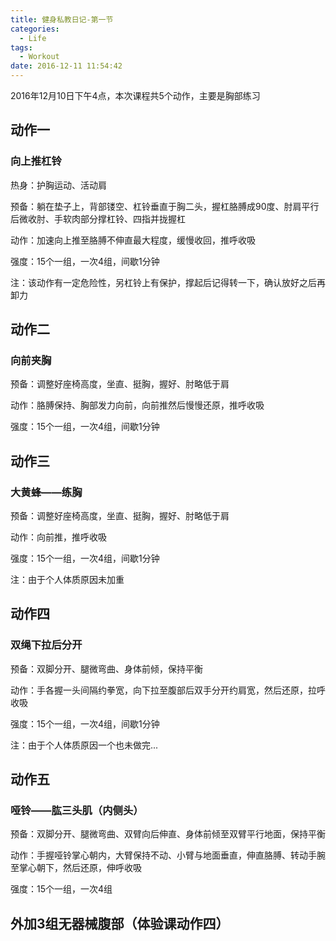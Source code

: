 ```yaml
---
title: 健身私教日记-第一节
categories:
  - Life
tags:
  - Workout
date: 2016-12-11 11:54:42
---
```



2016年12月10日下午4点，本次课程共5个动作，主要是胸部练习

## 动作一

### 向上推杠铃

热身：护胸运动、活动肩

预备：躺在垫子上，背部镂空、杠铃垂直于胸二头，握杠胳膊成90度、肘肩平行后微收肘、手软肉部分撑杠铃、四指并拢握杠

动作：加速向上推至胳膊不伸直最大程度，缓慢收回，推呼收吸

强度：15个一组，一次4组，间歇1分钟

注：该动作有一定危险性，另杠铃上有保护，撑起后记得转一下，确认放好之后再卸力

<!-- more -->

## 动作二

### 向前夹胸

预备：调整好座椅高度，坐直、挺胸，握好、肘略低于肩

动作：胳膊保持、胸部发力向前，向前推然后慢慢还原，推呼收吸

强度：15个一组，一次4组，间歇1分钟

## 动作三

### 大黄蜂——练胸

预备：调整好座椅高度，坐直、挺胸，握好、肘略低于肩

动作：向前推，推呼收吸

强度：15个一组，一次4组，间歇1分钟

注：由于个人体质原因未加重

## 动作四

### 双绳下拉后分开

预备：双脚分开、腿微弯曲、身体前倾，保持平衡

动作：手各握一头间隔约拳宽，向下拉至腹部后双手分开约肩宽，然后还原，拉呼收吸

强度：15个一组，一次4组，间歇1分钟

注：由于个人体质原因一个也未做完...

## 动作五

### 哑铃——肱三头肌（内侧头）

预备：双脚分开、腿微弯曲、双臂向后伸直、身体前倾至双臂平行地面，保持平衡

动作：手握哑铃掌心朝内，大臂保持不动、小臂与地面垂直，伸直胳膊、转动手腕至掌心朝下，然后还原，伸呼收吸

强度：15个一组，一次4组

## 外加3组无器械腹部（体验课动作四）